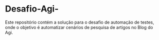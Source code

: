 # Desafio-Agi-
Este repositório contém a solução para o desafio de automação de testes, onde o objetivo é automatizar cenários de pesquisa de artigos no Blog do Agi.
